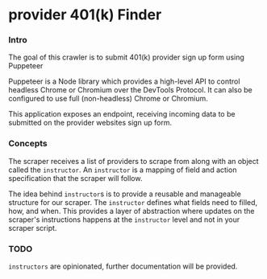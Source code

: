 # provider 401(k) Finder

### Intro
<p> The goal of this crawler is to submit 401(k) provider sign up form using Puppeteer</p>
<p>
Puppeteer is a Node library which provides a high-level API to control headless Chrome or Chromium over the DevTools Protocol. It can also be configured to use full (non-headless) Chrome or Chromium.
</p>

<p>This application exposes an endpoint, receiving incoming data 
to be submitted on the provider websites sign up form.
</p>

### Concepts

The scraper receives a list of providers to scrape
from along with an object called the `instructor`.
An `instructor` is a mapping of field and action specification
that the scraper will follow.

The idea behind `instructor`s is to provide a reusable and manageable structure for our scraper.
The `instructor` defines what fields need to filled, how, and when. This provides a layer of abstraction
where updates on the scraper's instructions happens at the `instructor` level
and not in your scraper script.

### TODO

`instructors` are opinionated, further documentation will be provided.



